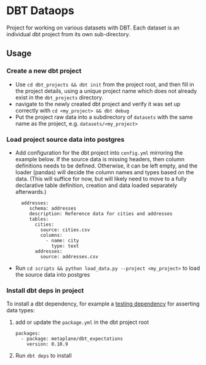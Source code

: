 # DBT Dataops
Project for working on various datasets with DBT. Each dataset is an individual dbt project from its own sub-directory.

## Usage

### Create a new dbt project
 - Use `cd dbt_projects && dbt init` from the project root, and then fill in the project details, 
using a unique project name which does not already exist in the `dbt_projects` directory.
 - navigate to the newly created dbt project and verify it was set up correctly with `cd <my_project> && dbt debug`
 - Put the project raw data into a subdirectory of `datasets` with the same name as the project, e.g. `datasets/<my_project>`

### Load project source data into postgres
 - Add configuration for the dbt project into `config.yml` mirroring the example below. If the source data is 
missing headers, then column definitions needs to be defined. Otherwise, it can be left empty, and the loader (pandas)
will decide the column names and types based on the data. (This will suffice for now, but will likely need to move to 
a fully declarative table definition, creation and data loaded separately afterwards.)
   ```
     addresses:
        schema: addresses
        description: Reference data for cities and addresses
        tables:
          cities:
            source: cities.csv
            columns:
              - name: city
                type: text
          addresses:
            source: addresses.csv
   ```
 - Run `cd scripts && python load_data.py --project <my_project>` to load the source data into postgres

### Install dbt deps in project
To install a dbt dependency, for example a [testing dependency](https://hub.getdbt.com/metaplane/dbt_expectations/latest/) 
for asserting data types:

1. add or update the `package.yml` in the dbt project root 
    ```
    packages:
      - package: metaplane/dbt_expectations
        version: 0.10.9
    ```
2. Run `dbt deps` to install

